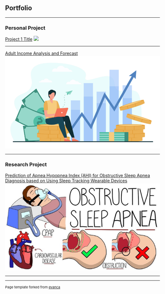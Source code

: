 ## Portfolio

---

### Personal Project

[Project 1 Title](/sample_page)
<img src="images/dummy_thumbnail.jpg?raw=true"/>

---
[Adult Income Analysis and Forecast](https://rpubs.com/giauyen123/1070743)
<img src="adultincome.png"/>

---
### Research Project

[Prediction of Apnea Hypopnea Index (AHI) for Obstructive Sleep Apnea Diagnosis based on Using Sleep Tracking Wearable Devices](/researchposter.pdf)
<img src="osa.jpg"/>

---




---
<p style="font-size:11px">Page template forked from <a href="https://github.com/evanca/quick-portfolio">evanca</a></p>
<!-- Remove above link if you don't want to attibute -->
